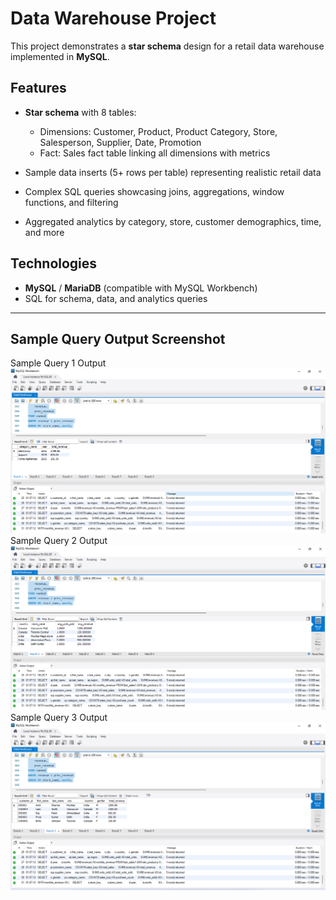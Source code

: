 # Data Warehouse Project

This project demonstrates a **star schema** design for a retail data warehouse implemented in **MySQL**. 

## Features

* **Star schema** with 8 tables:

  * Dimensions: Customer, Product, Product Category, Store, Salesperson, Supplier, Date, Promotion
  * Fact: Sales fact table linking all dimensions with metrics
* Sample data inserts (5+ rows per table) representing realistic retail data
* Complex SQL queries showcasing joins, aggregations, window functions, and filtering
* Aggregated analytics by category, store, customer demographics, time, and more


## Technologies

* **MySQL** / **MariaDB** (compatible with MySQL Workbench)
* SQL for schema, data, and analytics queries

---

## Sample Query Output Screenshot
Sample Query 1 Output
![Sample Query 1 Output](sc1.png)
Sample Query 2 Output
![Sample Query 2 Output](sc2.png)
Sample Query 3 Output
![Sample Query 3 Output](sc3.png)
